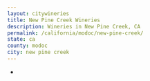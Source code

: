 ```yaml
---
layout: citywineries
title: New Pine Creek Wineries
description: Wineries in New Pine Creek, CA
permalink: /california/modoc/new-pine-creek/
state: ca
county: modoc
city: new pine creek
---
```

-
